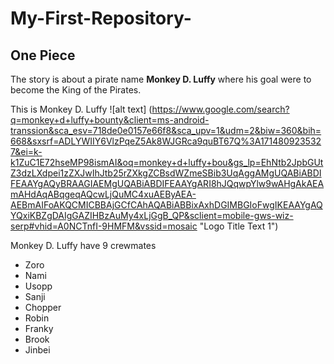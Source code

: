 # My-First-Repository-

## One Piece

The story is about a pirate name **Monkey D. Luffy** where his goal were to become the King of the Pirates.

This is Monkey D. Luffy ![alt text]
(https://www.google.com/search?q=monkey+d+luffy+bounty&client=ms-android-transsion&sca_esv=718de0e0157e66f8&sca_upv=1&udm=2&biw=360&bih=668&sxsrf=ADLYWIIY6VlzPqeZ5Ak8WJGRca9quBT67Q%3A1714809235327&ei=k-k1ZuC1E72hseMP98ismAI&oq=monkey+d+luffy+bou&gs_lp=EhNtb2JpbGUtZ3dzLXdpei1zZXJwIhJtb25rZXkgZCBsdWZmeSBib3UqAggAMgUQABiABDIFEAAYgAQyBRAAGIAEMgUQABiABDIFEAAYgARI8hJQqwpYlw9wAHgAkAEAmAHdAqABqgeqAQcwLjQuMC4xuAEByAEA-AEBmAIFoAKQCMICBBAjGCfCAhAQABiABBixAxhDGIMBGIoFwgIKEAAYgAQYQxiKBZgDAIgGAZIHBzAuMy4xLjGgB_QP&sclient=mobile-gws-wiz-serp#vhid=A0NCTnfI-9HMFM&vssid=mosaic "Logo Title Text 1")

Monkey D. Luffy have 9 crewmates
* Zoro
* Nami
* Usopp
* Sanji
* Chopper
* Robin
* Franky
* Brook
* Jinbei


